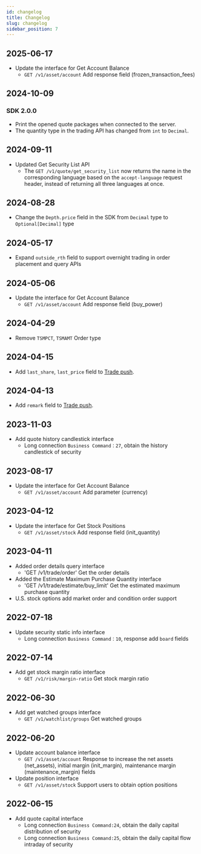 ```yaml
---
id: changelog
title: Changelog
slug: changelog
sidebar_position: 7
---
```


## 2025-06-17

- Update the interface for Get Account Balance
  - `GET /v1/asset/account` Add response field (frozen_transaction_fees)

## 2024-10-09

### SDK 2.0.0

- Print the opened quote packages when connected to the server.
- The quantity type in the trading API has changed from `int` to `Decimal`.

## 2024-09-11

- Updated Get Security List API
  - The `GET /v1/quote/get_security_list` now returns the name in the corresponding language based on the `accept-language` request header, instead of returning all three languages at once.

## 2024-08-28

- Change the `Depth.price` field in the SDK from `Decimal` type to `Optional[Decimal]` type

## 2024-05-17

- Expand `outside_rth` field to support overnight trading in order placement and query APIs

## 2024-05-06

- Update the interface for Get Account Balance
  - `GET /v1/asset/account` Add response field (buy_power)

## 2024-04-29

- Remove `TSMPCT`, `TSMAMT` Order type

## 2024-04-15

- Add `last_share`, `last_price` field to [Trade push](https://open.longbridge.com/en/docs/trade/trade-definition#websocket-notification).

## 2024-04-13

- Add `remark` field to [Trade push](https://open.longbridge.com/en/docs/trade/trade-definition#websocket-notification).

## 2023-11-03

- Add quote history candlestick interface
  - Long connection `Business Command：27`, obtain the history candlestick of security

## 2023-08-17

- Update the interface for Get Account Balance
  - `GET /v1/asset/account` Add parameter (currency)

## 2023-04-12

- Update the interface for Get Stock Positions
  - `GET /v1/asset/stock` Add response field (init_quantity)

## 2023-04-11

- Added order details query interface
  - 'GET /v1/trade/order' Get the order details
- Added the Estimate Maximum Purchase Quantity interface
  - 'GET /v1/trade/estimate/buy_limit' Get the estimated maximum purchase quantity
- U.S. stock options add market order and condition order support

## 2022-07-18

- Update security static info interface
  - Long connection `Business Command：10`, response add `board` fields

## 2022-07-14

- Add get stock margin ratio interface
  - `GET /v1/risk/margin-ratio` Get stock margin ratio

## 2022-06-30

- Add get watched groups interface
  - `GET /v1/watchlist/groups` Get watched groups

## 2022-06-20

- Update account balance interface
  - `GET /v1/asset/account` Response to increase the net assets (net_assets), initial margin (init_margin), maintenance margin (maintenance_margin) fields
- Update position interface
  - `GET /v1/asset/stock` Support users to obtain option positions

## 2022-06-15

- Add quote capital interface
  - Long connection `Business Command:24`, obtain the daily capital distribution of security
  - Long connection `Business Command:25`, obtain the daily capital flow intraday of security
